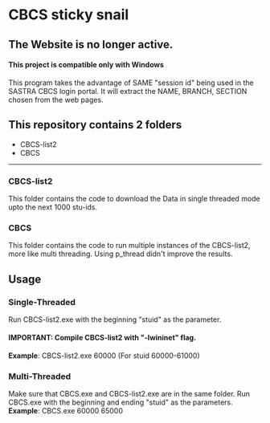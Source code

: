 # CBCS sticky snail
## The Website is no longer active.
#### This project is compatible only with Windows
This program takes the advantage of SAME "session id" being used in the SASTRA CBCS login portal.
It will extract the NAME, BRANCH, SECTION chosen from the web pages.

## This repository contains 2 folders 
- CBCS-list2
- CBCS
****
### CBCS-list2
This folder contains the code to download the Data in single threaded mode upto the next 1000 stu-ids.

### CBCS
This folder contains the code to run multiple instances of the CBCS-list2, more like multi threading. Using p_thread didn't improve the results.

## Usage
### Single-Threaded
Run CBCS-list2.exe with the beginning "stuid" as the parameter.	<br>
#### IMPORTANT: Compile CBCS-list2 with "-lwininet" flag.
**Example**: CBCS-list2.exe 60000 (For stuid 60000-61000)

### Multi-Threaded
Make sure that CBCS.exe and CBCS-list2.exe are in the same folder. Run CBCS.exe with the beginning and ending "stuid" as the parameters.	<br>
**Example**: CBCS.exe 60000 65000

